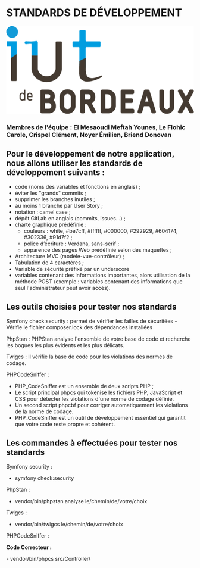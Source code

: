 # STANDARDS DE DÉVELOPPEMENT

![Logo IUT Bordeaux](image/logo_iut.png)

### Membres de l'équipe : El Mesaoudi Meftah Younes, Le Flohic Carole, Crispel Clément, Noyer Émilien, Briend Donovan

## Pour le développement de notre application, nous allons utiliser les standards de développement suivants : 
- code (noms des variables et fonctions en anglais) ;
- éviter les "grands" commits ;
- supprimer les branches inutiles ;
- au moins 1 branche par User Story ;
- notation : camel case ;
- dépôt GitLab en anglais (commits, issues…) ;
- charte graphique prédéfinie :
  - couleurs : white, #be7cff, #ffffff, #000000, #292929, #604174, #302336, #91d7f2 ;
  - police d’écriture : Verdana, sans-serif ;
  - apparence des pages Web prédéfinie selon des maquettes ;
- Architecture MVC (modèle-vue-contrôleur) ;
- Tabulation de 4 caractères ;
- Variable de sécurité préfixé par un underscore
- variables contenant des informations importantes, alors utilisation de la méthode
POST (exemple : variables contenant des informations que seul
l'administrateur peut avoir accès).


## Les outils choisies pour tester nos standards 

Symfony check:security : permet de vérifier les failles de sécuritées
    - Vérifie le fichier composer.lock des dépendances installées 

PhpStan :  PHPStan analyse l'ensemble de votre base de code     et  recherche les bogues les plus évidents et les plus délicats. 

Twigcs : Il vérifie la base de code pour les violations des normes de codage.

PHPCodeSniffer : 
- PHP_CodeSniffer est un ensemble de deux scripts PHP ;   </br>
- Le script principal phpcs qui tokenise les fichiers PHP, JavaScript et CSS pour détecter les violations d'une norme de codage définie. </br>
- Un second script phpcbf pour corriger automatiquement les violations de la norme de codage.   </br>
- PHP_CodeSniffer est un outil de développement essentiel qui garantit que votre code reste propre et cohérent.  </br>

## Les commandes à effectuées pour tester nos standards 

Symfony security : 
  - symfony check:security 

PhpStan : 
  - vendor/bin/phpstan analyse le/chemin/de/votre/choix

Twigcs : 
  - vendor/bin/twigcs le/chemin/de/votre/choix

PHPCodeSniffer : 
  <p> <b> Code Correcteur : </b></p>
- vendor/bin/phpcs src/Controller/

